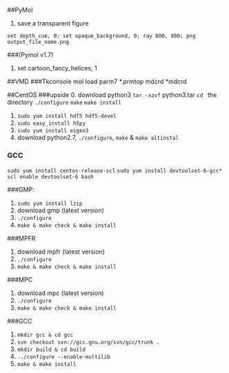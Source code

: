 ##PyMol

1. save a transparent figure

`set depth_cue, 0; set opaque_background, 0; ray 800, 800; png output_file_name.png`

###(Pymol v1.7)
1. set cartoon_fancy_helices, 1

##VMD
###Tkconsole
mol load parm7 *.prmtop mdcrd *mdcrd

##CentOS
###upside
0. download python3
   `tar -xzvf` python3.tar
   `cd ` the directory
   `./configure`
   `make`
   `make install`
1. `sudo yum install hdf5 hdf5-devel`
2. `sudo easy_install h5py`
3. `sudo yum install eigen3`
4. download python2.7, `./configure`, `make` & `make altinstal`

### GCC
`sudo yum install centos-release-scl`
`sudo yum install devtoolset-6-gcc*`
`scl enable devtoolset-6 bash`

###GMP:
1. `sudo yum install lzip`
2. download gmp (latest version)
3. `./configure`
4. `make & make check & make install`

###MPFR
1. download mpfr (latest version)
2. `./configure`
3. `make & make check & make install`

###MPC
1. download mpc (latest version)
2. `./configure`
3. `make & make check & make install`

###GCC
1. `mkdir gcc & cd gcc`
2. `svn checkout svn://gcc.gnu.org/svn/gcc/trunk .`
3. `mkdir build & cd build`
4. `../configure --enable-multilib`
5. `make & make install`
